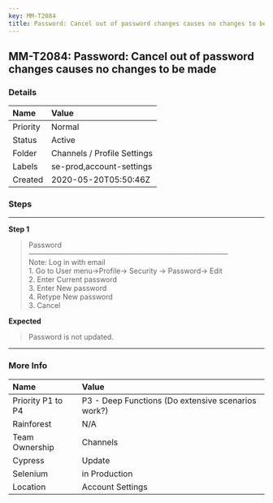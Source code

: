 ```yaml
---
key: MM-T2084
title: Password: Cancel out of password changes causes no changes to be made
---
```


## MM-T2084: Password: Cancel out of password changes causes no changes to be made

### Details

| Name     | Value                       |
| :------- | :-------------------------- |
| Priority | Normal                      |
| Status   | Active                      |
| Folder   | Channels / Profile Settings |
| Labels   | se-prod,account-settings    |
| Created  | 2020-05-20T05:50:46Z        |

### Steps

<hr/>

**Step 1**

> <article>Password<br />————————————————————————————<br />Note: Log in with email<br />1. Go to User menu-&gt;Profile-&gt; Security -&gt; Password-&gt; Edit<br />2. Enter Current password<br />3. Enter New password<br />4. Retype New password<br />3. Cancel</article>

**Expected**

> <article>Password is not updated.</article>

<hr/>

### More Info

| Name              | Value                                              |
| :---------------- | :------------------------------------------------- |
| Priority P1 to P4 | P3 - Deep Functions (Do extensive scenarios work?) |
| Rainforest        | N/A                                                |
| Team Ownership    | Channels                                           |
| Cypress           | Update                                             |
| Selenium          | in Production                                      |
| Location          | Account Settings                                   |
